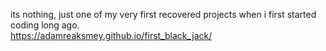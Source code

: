 its nothing, just one of my very first recovered projects when i first started coding long ago.<br />
https://adamreaksmey.github.io/first_black_jack/

